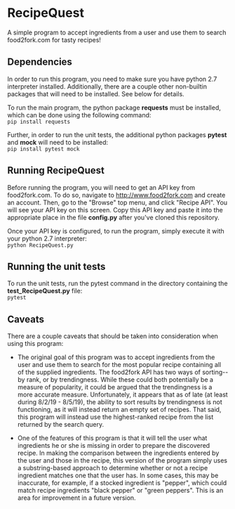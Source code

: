 # RecipeQuest
A simple program to accept ingredients from a user and use them to search food2fork.com for tasty recipes!

## Dependencies
In order to run this program, you need to make sure you have python 2.7 interpreter installed.  Additionally, there are a couple other non-builtin packages that will need to be installed.  See below for details.

To run the main program, the python package **requests** must be installed, which can be done using the following command:  
`pip install requests`

Further, in order to run the unit tests, the additional python packages **pytest** and **mock** will need to be installed:  
`pip install pytest mock`

## Running RecipeQuest
Before running the program, you will need to get an API key from food2fork.com.  To do so, navigate to http://www.food2fork.com and create an account.  Then, go to the "Browse" top menu, and click "Recipe API".  You will see your API key on this screen.  Copy this API key and paste it into the appropriate place in the file **config.py** after you've cloned this repository.

Once your API key is configured, to run the program, simply execute it with your python 2.7 interpreter:  
`python RecipeQuest.py`

## Running the unit tests
To run the unit tests, run the pytest command in the directory containing the **test_RecipeQuest.py** file:  
`pytest`

## Caveats
There are a couple caveats that should be taken into consideration when using this program:
* The original goal of this program was to accept ingredients from the user and use them to search for the most popular recipe containing all of the supplied ingredients.  The food2fork API has two ways of sorting--by rank, or by trendingness.  While these could both potentially be a measure of popularity, it could be argued that the trendingness is a more accurate measure.  Unfortunately, it appears that as of late (at least during 8/2/19 - 8/5/19), the ability to sort results by trendingness is not functioning, as it will instead return an empty set of recipes.  That said, this program will instead use the highest-ranked recipe from the list returned by the search query.

* One of the features of this program is that it will tell the user what ingredients he or she is missing in order to prepare the discovered recipe.  In making the comparison between the ingredients entered by the user and those in the recipe, this version of the program simply uses a substring-based approach to determine whether or not a recipe ingredient matches one that the user has.  In some cases, this may be inaccurate, for example, if a stocked ingredient is "pepper", which could match recipe ingredients "black pepper" or "green peppers".  This is an area for improvement in a future version.
